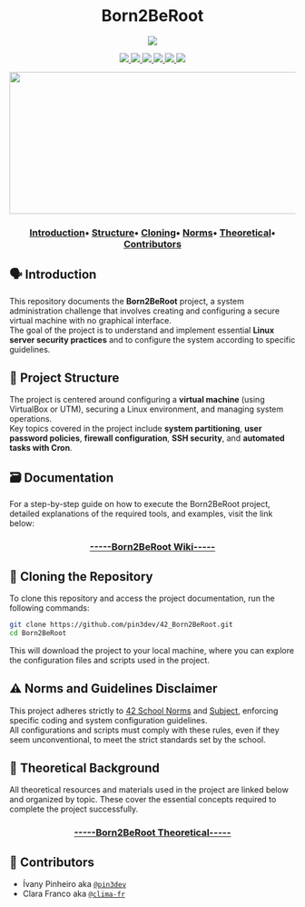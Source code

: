 <h1 align="center">Born2BeRoot</h1>
<p align="center"> 
  <img src="https://img.shields.io/badge/100-125-gray?style=for-the-badge&logo=42&logoColor=gray&labelColor=green"/>
</p>

<p align="center"> 
  <a href="https://github.com/pin3dev/42_Cursus/tree/main/library/#01-Born2BRoot">
    <img src="https://img.shields.io/badge/Virtualization-blue?style=for-the-badge&labelColor=blue&link=https%3A%2F%2Fgithub.com%2Fpin3dev%2F42_Cursus%2Ftree%2Fmain%2Flibrary%2F%2301-Born2BRoot"/>
    <img src="https://img.shields.io/badge/Partitioning-blue?style=for-the-badge&labelColor=blue&link=https%3A%2F%2Fgithub.com%2Fpin3dev%2F42_Cursus%2Ftree%2Fmain%2Flibrary%2F%2301-Born2BRoot"/>
    <img src="https://img.shields.io/badge/Password_Policy-blue?style=for-the-badge&labelColor=blue&link=https%3A%2F%2Fgithub.com%2Fpin3dev%2F42_Cursus%2Ftree%2Fmain%2Flibrary%2F%2301-Born2BRoot"/>
    <img src="https://img.shields.io/badge/SSH-blue?style=for-the-badge&labelColor=blue&link=https%3A%2F%2Fgithub.com%2Fpin3dev%2F42_Cursus%2Ftree%2Fmain%2Flibrary%2F%2301-Born2BRoot"/>
    <img src="https://img.shields.io/badge/Automation-blue?style=for-the-badge&labelColor=blue&link=https%3A%2F%2Fgithub.com%2Fpin3dev%2F42_Cursus%2Ftree%2Fmain%2Flibrary%2F%2301-Born2BRoot"/>
    <img src="https://img.shields.io/badge/Firewall-blue?style=for-the-badge&labelColor=blue&link=https%3A%2F%2Fgithub.com%2Fpin3dev%2F42_Cursus%2Ftree%2Fmain%2Flibrary%2F%2301-Born2BRoot"/>
  </a>
</p>

 <p align="center">
  <img src="https://files.gitbook.com/v0/b/gitbook-x-prod.appspot.com/o/spaces%2FrGPbW3XCn3Kl2phAAgvE%2Fuploads%2FwLr7nj7npMRk4E5XxdBd%2Fezgif-2-9d327d2a00.gif?alt=media&token=14d949a6-1638-4aff-abcc-2da7a848bcd5" width="600" height="250" />

<h3>
  <p align="center"> 
    <a href="#introduction">Introduction</a>• 
    <a href="#project-structure">Structure</a>• 
    <a href="#cloning-the-repository">Cloning</a>• 
    <a href="#norms-and-guidelines-disclaimer">Norms</a>• 
    <a href="#theoretical-background">Theoretical</a>• 
    <a href="#contributors">Contributors</a>
  </p>
</h3>

## 🗣️ Introduction

This repository documents the **Born2BeRoot** project, a system administration challenge that involves creating and configuring a secure virtual machine with no graphical interface.  
The goal of the project is to understand and implement essential **Linux server security practices** and to configure the system according to specific guidelines.  

## 🧬 Project Structure

The project is centered around configuring a **virtual machine** (using VirtualBox or UTM), securing a Linux environment, and managing system operations.  
Key topics covered in the project include **system partitioning**, **user password policies**, **firewall configuration**, **SSH security**, and **automated tasks with Cron**.

## 🗃️ Documentation

For a step-by-step guide on how to execute the Born2BeRoot project, detailed explanations of the required tools, and examples, visit the link below:
<h3 align="center"><a href="https://github.com/pin3dev/42_Born2BeRoot/wiki">-----Born2BeRoot Wiki-----</a></h3>

## 🫥 Cloning the Repository

To clone this repository and access the project documentation, run the following commands:

```bash
git clone https://github.com/pin3dev/42_Born2BeRoot.git
cd Born2BeRoot
```
This will download the project to your local machine, where you can explore the configuration files and scripts used in the project.

<!-- ## 🕹️ Execution and Configuration

### Virtual Machine Setup

The project is developed in **VirtualBox**, where you will set up a Linux distribution (Debian-based or CentOS).  
Follow the **Born2BeRoot subject** to configure your virtual machine with the appropriate security settings. 

### Configuration Overview

The key system configurations required for the project include:

- **Partitioning** using **LVM** (Logical Volume Manager).
- Implementing **password policies** to enforce strong credentials.
- Setting up and securing **SSH** access.
- Configuring **UFW** (Uncomplicated Firewall) or **FirewallD** for added security.
- Setting up **Cron jobs** to automate routine tasks.

## 🕹️ Usage Examples

After configuring the virtual machine, use the following to test and run the project:

1. Access the machine via SSH:
    ```bash
    ssh user@yourserverip
    ```

2. Check system logs, monitor activity, and manage security features as per the project requirements.

3. To ensure your setup is correct, you can run security checks using built-in Linux tools or external utilities as outlined in the tutorial.-->

## ⚠️ Norms and Guidelines Disclaimer

This project adheres strictly to [42 School Norms](https://github.com/pin3dev/42_Cursus/blob/b9cd0fe844ddb441d0b3efb98abcee92aee49535/assets/General/norme.en.pdf) and [Subject](https://github.com/pin3dev/42_Cursus/blob/4b2e9de9dfc1099a304bd0f972024b7afbdc2fbe/assets/Born2BeRoot/Rdm/born2beroot_en.subject.pdf), enforcing specific coding and system configuration guidelines.  
All configurations and scripts must comply with these rules, even if they seem unconventional, to meet the strict standards set by the school.

## 📖 Theoretical Background

All theoretical resources and materials used in the project are linked below and organized by topic. These cover the essential concepts required to complete the project successfully.  
<h3 align="center"><a href="https://github.com/pin3dev/42_Cursus/tree/main/library/#01-Born2BRoot">-----Born2BeRoot Theoretical-----</a></h3>

## 👥 Contributors

* Ívany Pinheiro aka [`@pin3dev`](https://github.com/pin3dev)
* Clara Franco aka [`@clima-fr`](https://github.com/clima-fr)
